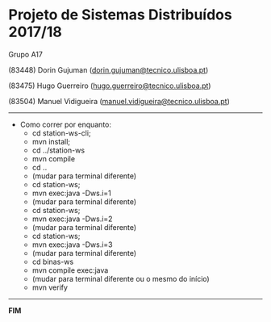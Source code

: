 # Projeto de Sistemas Distribuídos 2017/18 #

Grupo A17

(83448) 	Dorin Gujuman 		(dorin.gujuman@tecnico.ulisboa.pt)

(83475) 	Hugo Guerreiro 		(hugo.guerreiro@tecnico.ulisboa.pt)

(83504) 	Manuel Vidigueira 	(manuel.vidigueira@tecnico.ulisboa.pt)

-------------------------------------------------------------------------------
- Como correr por enquanto:
	* cd station-ws-cli;
	* mvn install;
	* cd ../station-ws
	* mvn compile
	* cd ..
	* (mudar para terminal diferente)
	* cd station-ws;
	* mvn exec:java -Dws.i=1
	* (mudar para terminal diferente)
	* cd station-ws;
	* mvn exec:java -Dws.i=2 
	* (mudar para terminal diferente)
	* cd station-ws;
	* mvn exec:java -Dws.i=3
	* (mudar para terminal diferente)
	* cd binas-ws
	* mvn compile exec:java
	* (mudar para terminal diferente ou o mesmo do início)
	* mvn verify

-------------------------------------------------------------------------------
**FIM**
